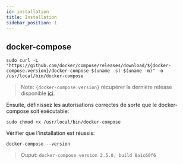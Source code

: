 ```yaml
---
id: installation
title: Installation
sidebar_position: 1
---
```


## docker-compose

```shell
sudo curl -L "https://github.com/docker/compose/releases/download/${docker-compose.version}/docker-compose-$(uname -s)-$(uname -m)" -o /usr/local/bin/docker-compose
```

> Note: `{docker-compose.version}` récupérer la dernière release disponible [ici](https://github.com/docker/compose/releases).

Ensuite, définissez les autorisations correctes de sorte que le docker-compose soit exécutable:

```shell
sudo chmod +x /usr/local/bin/docker-compose
```

Vérifier que l'installation est réussis:

```shell
docker-compose --version
```

> Ouput: `docker-compose version 2.5.0, build 8a1c60f6`
